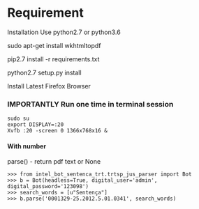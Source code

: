 # Requirement
Installation Use python2.7 or python3.6

sudo apt-get install wkhtmltopdf

pip2.7 install -r requirements.txt

python2.7 setup.py install

Install Latest Firefox Browser


### IMPORTANTLY Run one time in terminal session
```
sudo su
export DISPLAY=:20
Xvfb :20 -screen 0 1366x768x16 &
```

#### With number
parse() - return pdf text or None
```
>>> from intel_bot_sentenca_trt.trtsp_jus_parser import Bot
>>> b = Bot(headless=True, digital_user='admin', digital_password='123098')
>>> search_words = [u"Sentença"]
>>> b.parse('0001329-25.2012.5.01.0341', search_words)
```